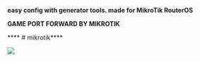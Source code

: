 ********easy config with generator tools. made for MikroTik RouterOS********

******GAME PORT FORWARD BY MIKROTIK******

  
**** # mikrotik****


<img src="https://hits.seeyoufarm.com/api/count/incr/badge.svg?url=https%3A%2F%2Fgithub.com%2Fsohag1192%2Fmikrotik&count_bg=%231B9AF4&title_bg=%23FF2222&icon=&icon_color=%23E7E7E7&title=hits&edge_flat=false"/></a>
